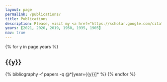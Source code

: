 ```yaml
---
layout: page
permalink: /publications/
title: Publications
description: Please, visit my <a href="https://scholar.google.com/citations?user=pDLXZy0AAAAJ&hl=en" target="_top">Google Scholar</a> page to see the full list.
years: [2021, 2020, 2019, 1950, 1935, 1905]
nav: true
---
```


<div class="publications">

{% for y in page.years %}
  <h2 class="year">{{y}}</h2>
  {% bibliography -f papers -q @*[year={{y}}]* %}
{% endfor %}

</div>
